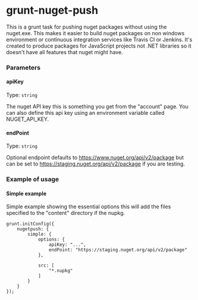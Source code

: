 grunt-nuget-push
==================

This is a grunt task for pushing nuget packages without using the nuget.exe. This makes it easier to build nuget packages on non windows environment or continuous integration services like Travis CI or Jenkins. It's created to produce packages for JavaScript projects not .NET libraries so it doesn't have all features that nuget might have.

### Parameters

#### apiKey

Type: `string`

The nuget API key this is something you get from the "account" page. You can also define this api key using an environment variable called NUGET_API_KEY.

#### endPoint

Type: `string`

Optional endpoint defaults to https://www.nuget.org/api/v2/package but can be set to https://staging.nuget.org/api/v2/package if you are testing.

### Example of usage

#### Simple example

Simple example showing the essential options this will add the files specified to the "content" directory if the nupkg.

```
grunt.initConfig({
	nugetpush: {
		simple: {
			options: {
				apiKey: "...",
				endPoint: "https://staging.nuget.org/api/v2/package"
			},

			src: [
				"*.nupkg"
			]
		}
	}
});
```
